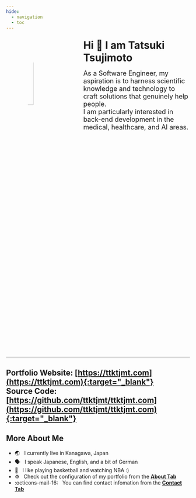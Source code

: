 ```yaml
---
hide:
  - navigation
  - toc
---
```


<!-- TODO: format this for mobile devices -->
<img src="https://avatars.githubusercontent.com/u/55564973" alt="Profile picture" width="22%" style="float: left; margin: 0% 10% 1% 10%; border-radius: 50%"/>

<h1 style="margin: 4.5% 0.5% 3% 0.5%; font-weight: bold;">
  Hi 👋 I am Tatsuki Tsujimoto
</h1>

<font size=4>
As a Software Engineer, my aspiration is to harness scientific knowledge and technology to craft solutions that genuinely help people.<br>
I am particularly interested in back-end development in the medical, healthcare, and AI areas.
</font>

<div style="clear: both;"></div>

---
**Portfolio Website**: [https://ttktjmt.com](https://ttktjmt.com){:target="_blank"}<br>
**Source Code**: [https://github.com/ttktjmt/ttktjmt.com](https://github.com/ttktjmt/ttktjmt.com){:target="_blank"}
---

## More About Me

* :earth_asia:        &nbsp; I currently live in Kanagawa, Japan
* :speaking_head:     &nbsp; I speak Japanese, English, and a bit of German
* :basketball:        &nbsp; I like playing basketball and watching NBA :\)
* :gear:              &nbsp; Check out the configuration of my portfolio from the [**About Tab**](about/overview.md)
* :octicons-mail-16:  &nbsp; You can find contact infomation from the [**Contact Tab**](contact.md)
